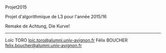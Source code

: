Projet2015

Projet d'algorithmique de L3 pour l'année 2015/16

Remake de Achtung, Die Kurve!
 
---------------------------------------------------------------

Loïc TORO loic.toro@alumni.univ-avignon.fr
Félix BOUCHER felix.boucher@alumni.univ-avignon.fr
